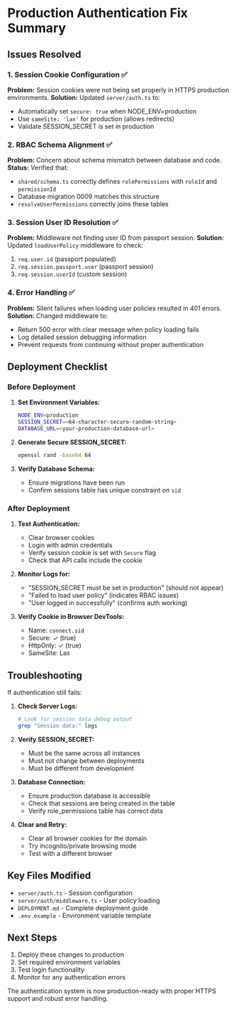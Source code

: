# Production Authentication Fix Summary

## Issues Resolved

### 1. Session Cookie Configuration ✅
**Problem:** Session cookies were not being set properly in HTTPS production environments.
**Solution:** Updated `server/auth.ts` to:
- Automatically set `secure: true` when NODE_ENV=production
- Use `sameSite: 'lax'` for production (allows redirects)
- Validate SESSION_SECRET is set in production

### 2. RBAC Schema Alignment ✅
**Problem:** Concern about schema mismatch between database and code.
**Status:** Verified that:
- `shared/schema.ts` correctly defines `rolePermissions` with `roleId` and `permissionId`
- Database migration 0009 matches this structure
- `resolveUserPermissions` correctly joins these tables

### 3. Session User ID Resolution ✅
**Problem:** Middleware not finding user ID from passport session.
**Solution:** Updated `loadUserPolicy` middleware to check:
1. `req.user.id` (passport populated)
2. `req.session.passport.user` (passport session)
3. `req.session.userId` (custom session)

### 4. Error Handling ✅
**Problem:** Silent failures when loading user policies resulted in 401 errors.
**Solution:** Changed middleware to:
- Return 500 error with clear message when policy loading fails
- Log detailed session debugging information
- Prevent requests from continuing without proper authentication

## Deployment Checklist

### Before Deployment
1. **Set Environment Variables:**
   ```bash
   NODE_ENV=production
   SESSION_SECRET=<64-character-secure-random-string>
   DATABASE_URL=<your-production-database-url>
   ```

2. **Generate Secure SESSION_SECRET:**
   ```bash
   openssl rand -base64 64
   ```

3. **Verify Database Schema:**
   - Ensure migrations have been run
   - Confirm sessions table has unique constraint on `sid`

### After Deployment
1. **Test Authentication:**
   - Clear browser cookies
   - Login with admin credentials
   - Verify session cookie is set with `Secure` flag
   - Check that API calls include the cookie

2. **Monitor Logs for:**
   - "SESSION_SECRET must be set in production" (should not appear)
   - "Failed to load user policy" (indicates RBAC issues)
   - "User logged in successfully" (confirms auth working)

3. **Verify Cookie in Browser DevTools:**
   - Name: `connect.sid`
   - Secure: ✓ (true)
   - HttpOnly: ✓ (true)
   - SameSite: Lax

## Troubleshooting

If authentication still fails:

1. **Check Server Logs:**
   ```bash
   # Look for session data debug output
   grep "Session data:" logs
   ```

2. **Verify SESSION_SECRET:**
   - Must be the same across all instances
   - Must not change between deployments
   - Must be different from development

3. **Database Connection:**
   - Ensure production database is accessible
   - Check that sessions are being created in the table
   - Verify role_permissions table has correct data

4. **Clear and Retry:**
   - Clear all browser cookies for the domain
   - Try incognito/private browsing mode
   - Test with a different browser

## Key Files Modified
- `server/auth.ts` - Session configuration
- `server/auth/middleware.ts` - User policy loading
- `DEPLOYMENT.md` - Complete deployment guide
- `.env.example` - Environment variable template

## Next Steps
1. Deploy these changes to production
2. Set required environment variables
3. Test login functionality
4. Monitor for any authentication errors

The authentication system is now production-ready with proper HTTPS support and robust error handling.